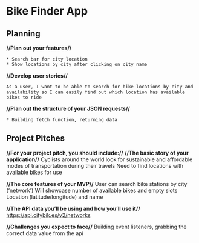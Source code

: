 # Bike Finder App



## Planning

**//Plan out your features//**

    * Search bar for city location
    * Show locations by city after clicking on city name

**//Develop user stories//**

    As a user, I want to be able to search for bike locations by city and availability so I can easily find out which location has available bikes to ride

**//Plan out the structure of your JSON requests//**
    
    * Building fetch function, returning data

## Project Pitches

**//For your project pitch, you should include://**
  **//The basic story of your application//**
      Cyclists around the world look for sustainable and affordable modes of transportation during their travels
      Need to find locations with available bikes for use

  **//The core features of your MVP//**
      User can search bike stations by city (‘network’)
      Will showcase number of available bikes and empty slots
      Location (latitude/longitude) and name

  **//The API data you’ll be using and how you’ll use it//**
      https://api.citybik.es/v2/networks
  
  **//Challenges you expect to face//**
      Building event listeners, grabbing the correct data value from the api
